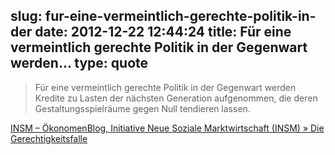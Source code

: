 slug: fur-eine-vermeintlich-gerechte-politik-in-der
date: 2012-12-22 12:44:24
title: Für eine vermeintlich gerechte Politik in der Gegenwart werden...
type: quote
---

> Für eine vermeintlich gerechte Politik in der Gegenwart werden Kredite zu Lasten der nächsten Generation aufgenommen, die deren Gestaltungsspielräume gegen Null tendieren lassen.

[INSM – ÖkonomenBlog, Initiative Neue Soziale Marktwirtschaft (INSM) » Die Gerechtigkeitsfalle](http://www.insm-oekonomenblog.de/9628-die-gerechtigkeitsfalle/)
